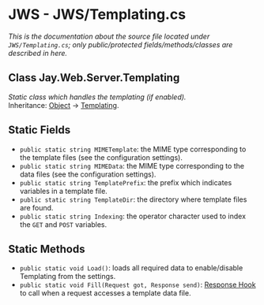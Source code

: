 # JWS - JWS/Templating.cs
*This is the documentation about the source file located under `JWS/Templating.cs`; only public/protected fields/methods/classes are described in here.*

## Class Jay.Web.Server.Templating
*Static class which handles the templating (if enabled).*  
Inheritance: [Object](https://docs.microsoft.com/en-us/dotnet/api/system.object?view=net-5.0) -> [Templating](./Templating.md).

## Static Fields
 - ``public static string MIMETemplate``: the MIME type corresponding to the template files (see the configuration settings).  
 - ``public static string MIMEData``: the MIME type corresponding to the data files (see the configuration settings).  
 - ``public static string TemplatePrefix``: the prefix which indicates variables in a template file.  
 - ``public static string TemplateDir``: the directory where template files are found.  
 - ``public static string Indexing``: the operator character used to index the ``GET`` and ``POST`` variables.

## Static Methods
 - ``public static void Load()``: loads all required data to enable/disable Templating from the settings.  
 - ``public static void Fill(Request got, Response send)``: [Response Hook](./Comms.md) to call when a request accesses a template data file.
